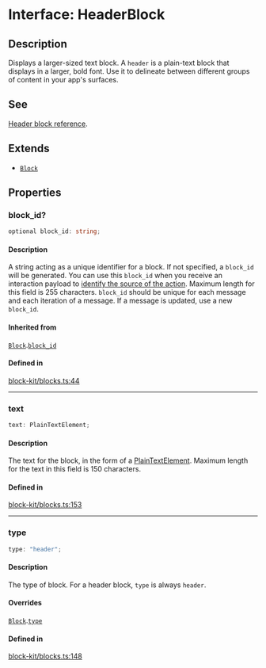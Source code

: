 # Interface: HeaderBlock

## Description

Displays a larger-sized text block. A `header` is a plain-text block that displays in a larger, bold
font. Use it to delineate between different groups of content in your app's surfaces.

## See

[Header block reference](https://api.slack.com/reference/block-kit/blocks#header).

## Extends

- [`Block`](Block.md)

## Properties

### block\_id?

```ts
optional block_id: string;
```

#### Description

A string acting as a unique identifier for a block. If not specified, a `block_id` will be generated.
You can use this `block_id` when you receive an interaction payload to
[identify the source of the action](https://api.slack.com/interactivity/handling#payloads).
Maximum length for this field is 255 characters. `block_id` should be unique for each message and each iteration of
a message. If a message is updated, use a new `block_id`.

#### Inherited from

[`Block`](Block.md).[`block_id`](Block.md#block_id)

#### Defined in

[block-kit/blocks.ts:44](https://github.com/slackapi/node-slack-sdk/blob/main/packages/types/src/block-kit/blocks.ts#L44)

***

### text

```ts
text: PlainTextElement;
```

#### Description

The text for the block, in the form of a [PlainTextElement](PlainTextElement.md).
Maximum length for the text in this field is 150 characters.

#### Defined in

[block-kit/blocks.ts:153](https://github.com/slackapi/node-slack-sdk/blob/main/packages/types/src/block-kit/blocks.ts#L153)

***

### type

```ts
type: "header";
```

#### Description

The type of block. For a header block, `type` is always `header`.

#### Overrides

[`Block`](Block.md).[`type`](Block.md#type)

#### Defined in

[block-kit/blocks.ts:148](https://github.com/slackapi/node-slack-sdk/blob/main/packages/types/src/block-kit/blocks.ts#L148)
